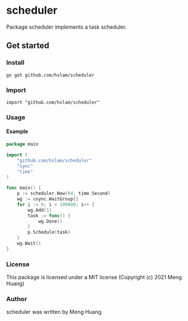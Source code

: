 # scheduler
Package scheduler implements a task scheduler.

## Get started

### Install
```
go get github.com/hslam/scheduler
```
### Import
```
import "github.com/hslam/scheduler"
```
### Usage
#### Example
```go
package main

import (
	"github.com/hslam/scheduler"
	"sync"
	"time"
)

func main() {
	p := scheduler.New(64, time.Second)
	wg := &sync.WaitGroup{}
	for i := 0; i < 100000; i++ {
		wg.Add(1)
		task := func() {
			wg.Done()
		}
		p.Schedule(task)
	}
	wg.Wait()
}
```

### License
This package is licensed under a MIT license (Copyright (c) 2021 Meng Huang)


### Author
scheduler was written by Meng Huang.
